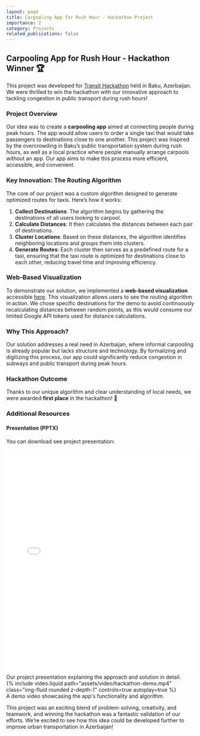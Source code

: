 ```yaml
---
layout: page
title: Carpooling App for Rush Hour - Hackathon Project
importance: 2
category: Projects
related_publications: false
---
```


## Carpooling App for Rush Hour - Hackathon Winner 🏆

This project was developed for [Transit Hackathon](https://transithack.az/) held in Baku, Azerbaijan. We were thrilled to win the hackathon with our innovative approach to tackling congestion in public transport during rush hours!

### Project Overview

Our idea was to create a **carpooling app** aimed at connecting people during peak hours. The app would allow users to order a single taxi that would take passengers to destinations close to one another. This project was inspired by the overcrowding in Baku’s public transportation system during rush hours, as well as a local practice where people manually arrange carpools without an app. Our app aims to make this process more efficient, accessible, and convenient.

### Key Innovation: The Routing Algorithm

The core of our project was a custom algorithm designed to generate optimized routes for taxis. Here’s how it works:

1. **Collect Destinations**: The algorithm begins by gathering the destinations of all users looking to carpool.
2. **Calculate Distances**: It then calculates the distances between each pair of destinations.
3. **Cluster Locations**: Based on these distances, the algorithm identifies neighboring locations and groups them into clusters.
4. **Generate Routes**: Each cluster then serves as a predefined route for a taxi, ensuring that the taxi route is optimized for destinations close to each other, reducing travel time and improving efficiency.

### Web-Based Visualization

To demonstrate our solution, we implemented a **web-based visualization** accessible [here](https://urbanhack-production.up.railway.app/). This visualization allows users to see the routing algorithm in action. We chose specific destinations for the demo to avoid continuously recalculating distances between random points, as this would consume our limited Google API tokens used for distance calculations.

### Why This Approach?

Our solution addresses a real need in Azerbaijan, where informal carpooling is already popular but lacks structure and technology. By formalizing and digitizing this process, our app could significantly reduce congestion in subways and public transport during peak hours.

### Hackathon Outcome

Thanks to our unique algorithm and clear understanding of local needs, we were awarded **first place** in the hackathon! 🎉

### Additional Resources

#### Presentation (PPTX)

You can download see project presentation:

<div class="row mt-3">
    <div class="col-sm mt-3 mt-md-0">
        <iframe src="{{ '/assets/presentations/hackathon-presentation.pdf' | relative_url }}" class="img-fluid rounded z-depth-1" style="width:100%; height:600px;" frameborder="0"></iframe>
    </div>
</div>
<div class="caption">
    Our project presentation explaining the approach and solution in detail.
</div>

<div class="row mt-3">
    <div class="col-sm mt-3 mt-md-0">
        {% include video.liquid path="assets/video/hackathon-demo.mp4" class="img-fluid rounded z-depth-1" controls=true autoplay=true %}
    </div>
</div>
<div class="caption">
    A demo video showcasing the app's functionality and algorithm.
</div>

This project was an exciting blend of problem-solving, creativity, and teamwork, and winning the hackathon was a fantastic validation of our efforts. We’re excited to see how this idea could be developed further to improve urban transportation in Azerbaijan!
